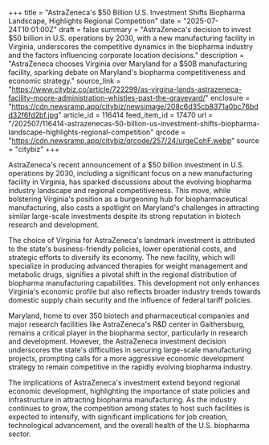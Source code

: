 +++
title = "AstraZeneca's $50 Billion U.S. Investment Shifts Biopharma Landscape, Highlights Regional Competition"
date = "2025-07-24T10:01:00Z"
draft = false
summary = "AstraZeneca's decision to invest $50 billion in U.S. operations by 2030, with a new manufacturing facility in Virginia, underscores the competitive dynamics in the biopharma industry and the factors influencing corporate location decisions."
description = "AstraZeneca chooses Virginia over Maryland for a $50B manufacturing facility, sparking debate on Maryland's biopharma competitiveness and economic strategy."
source_link = "https://www.citybiz.co/article/722299/as-virgina-lands-astrazeneca-facility-moore-administration-whistles-past-the-graveyard/"
enclosure = "https://cdn.newsramp.app/citybiz/newsimage/208c6d35cb8371a0bc76bdd32f6fd2bf.jpg"
article_id = 116414
feed_item_id = 17470
url = "/202507/116414-astrazenecas-50-billion-us-investment-shifts-biopharma-landscape-highlights-regional-competition"
qrcode = "https://cdn.newsramp.app/citybiz/qrcode/257/24/urgeCohF.webp"
source = "citybiz"
+++

<p>AstraZeneca's recent announcement of a $50 billion investment in U.S. operations by 2030, including a significant focus on a new manufacturing facility in Virginia, has sparked discussions about the evolving biopharma industry landscape and regional competitiveness. This move, while bolstering Virginia's position as a burgeoning hub for biopharmaceutical manufacturing, also casts a spotlight on Maryland's challenges in attracting similar large-scale investments despite its strong reputation in biotech research and development.</p><p>The choice of Virginia for AstraZeneca's landmark investment is attributed to the state's business-friendly policies, lower operational costs, and strategic efforts to diversify its economy. The new facility, which will specialize in producing advanced therapies for weight management and metabolic drugs, signifies a pivotal shift in the regional distribution of biopharma manufacturing capabilities. This development not only enhances Virginia's economic profile but also reflects broader industry trends towards domestic supply chain security and the influence of federal tariff policies.</p><p>Maryland, home to over 350 biotech and pharmaceutical companies and major research facilities like AstraZeneca's R&D center in Gaithersburg, remains a critical player in the biopharma sector, particularly in research and development. However, the AstraZeneca investment decision underscores the state's difficulties in securing large-scale manufacturing projects, prompting calls for a more aggressive economic development strategy to remain competitive in the rapidly evolving biopharma industry.</p><p>The implications of AstraZeneca's investment extend beyond regional economic development, highlighting the importance of state policies and infrastructure in attracting biopharma manufacturing. As the industry continues to grow, the competition among states to host such facilities is expected to intensify, with significant implications for job creation, technological advancement, and the overall health of the U.S. biopharma sector.</p>